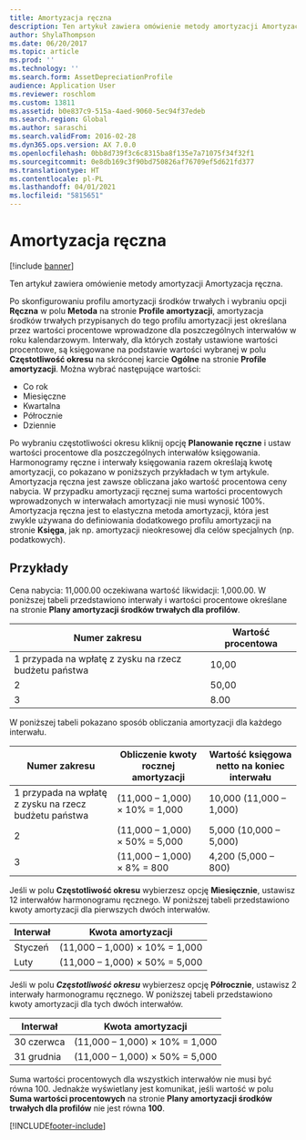 ```yaml
---
title: Amortyzacja ręczna
description: Ten artykuł zawiera omówienie metody amortyzacji Amortyzacja ręczna.
author: ShylaThompson
ms.date: 06/20/2017
ms.topic: article
ms.prod: ''
ms.technology: ''
ms.search.form: AssetDepreciationProfile
audience: Application User
ms.reviewer: roschlom
ms.custom: 13811
ms.assetid: b0e837c9-515a-4aed-9060-5ec94f37edeb
ms.search.region: Global
ms.author: saraschi
ms.search.validFrom: 2016-02-28
ms.dyn365.ops.version: AX 7.0.0
ms.openlocfilehash: 0bb8d739f3c6c8315ba8f135e7a71075f34f32f1
ms.sourcegitcommit: 0e8db169c3f90bd750826af76709ef5d621fd377
ms.translationtype: HT
ms.contentlocale: pl-PL
ms.lasthandoff: 04/01/2021
ms.locfileid: "5815651"
---
```

# <a name="manual-depreciation"></a>Amortyzacja ręczna

[!include [banner](../includes/banner.md)]

Ten artykuł zawiera omówienie metody amortyzacji Amortyzacja ręczna.

Po skonfigurowaniu profilu amortyzacji środków trwałych i wybraniu opcji **Ręczna** w polu **Metoda** na stronie **Profile amortyzacji**, amortyzacja środków trwałych przypisanych do tego profilu amortyzacji jest określana przez wartości procentowe wprowadzone dla poszczególnych interwałów w roku kalendarzowym. Interwały, dla których zostały ustawione wartości procentowe, są księgowane na podstawie wartości wybranej w polu **Częstotliwość okresu** na skróconej karcie **Ogólne** na stronie **Profile amortyzacji**. Można wybrać następujące wartości:

-   Co rok
-   Miesięczne
-   Kwartalna
-   Półrocznie
-   Dziennie

Po wybraniu częstotliwości okresu kliknij opcję **Planowanie ręczne** i ustaw wartości procentowe dla poszczególnych interwałów księgowania. Harmonogramy ręczne i interwały księgowania razem określają kwotę amortyzacji, co pokazano w poniższych przykładach w tym artykule. Amortyzacja ręczna jest zawsze obliczana jako wartość procentowa ceny nabycia. W przypadku amortyzacji ręcznej suma wartości procentowych wprowadzonych w interwałach amortyzacji nie musi wynosić 100%. Amortyzacja ręczna jest to elastyczna metoda amortyzacji, która jest zwykle używana do definiowania dodatkowego profilu amortyzacji na stronie **Księga**, jak np. amortyzacji nieokresowej dla celów specjalnych (np. podatkowych).

## <a name="examples"></a>Przykłady
Cena nabycia: 11,000.00 oczekiwana wartość likwidacji: 1,000.00. W poniższej tabeli przedstawiono interwały i wartości procentowe określane na stronie **Plany amortyzacji środków trwałych dla profilów**.

| Numer zakresu | Wartość procentowa |
|-----------------|------------|
| 1 przypada na wpłatę z zysku na rzecz budżetu państwa               | 10,00      |
| 2               | 50,00      |
| 3               | 8.00       |

W poniższej tabeli pokazano sposób obliczania amortyzacji dla każdego interwału.

|  Numer zakresu | Obliczenie kwoty rocznej amortyzacji | Wartość księgowa netto na koniec interwału |
|------------------|-----------------------------------------------|-------------------------------------------|
| 1 przypada na wpłatę z zysku na rzecz budżetu państwa                | (11,000 – 1,000) × 10% = 1,000                | 10,000 (11,000 – 1,000)                   |
| 2                | (11,000 – 1,000) × 50% = 5,000                | 5,000 (10,000 – 5,000)                    |
| 3                | (11,000 – 1,000) × 8% = 800                   | 4,200 (5,000 – 800)                       |

Jeśli w polu **Częstotliwość okresu** wybierzesz opcję **Miesięcznie**, ustawisz 12 interwałów harmonogramu ręcznego. W poniższej tabeli przedstawiono kwoty amortyzacji dla pierwszych dwóch interwałów.

| Interwał | Kwota amortyzacji            |
|----------|--------------------------------|
| Styczeń  | (11,000 – 1,000) × 10% = 1,000 |
| Luty | (11,000 – 1,000) × 50% = 5,000 |

Jeśli w polu *<strong><em>Częstotliwość okresu</em>*</strong> wybierzesz opcję <strong>Półrocznie</strong>, ustawisz 2 interwały harmonogramu ręcznego. W poniższej tabeli przedstawiono kwoty amortyzacji dla tych dwóch interwałów.

| Interwał    | Kwota amortyzacji            |
|-------------|--------------------------------|
| 30 czerwca     | (11,000 – 1,000) × 10% = 1,000 |
| 31 grudnia | (11,000 – 1,000) × 50% = 5,000 |

Suma wartości procentowych dla wszystkich interwałów nie musi być równa 100. Jednakże wyświetlany jest komunikat, jeśli wartość w polu **Suma wartości procentowych** na stronie **Plany amortyzacji środków trwałych dla profilów** nie jest równa **100**.





[!INCLUDE[footer-include](../../includes/footer-banner.md)]